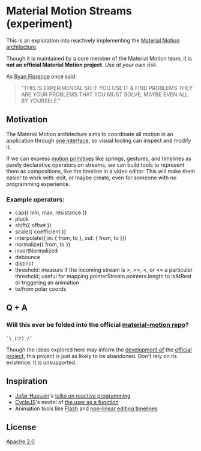 # Material Motion Streams (experiment)

This is an exploration into reactively implementing the [Material Motion architecture](https://material-motion.github.io/material-motion/starmap/).

Though it is maintained by a core member of the Material Motion team, it is **not an official Material Motion project**. _Use at your own risk._

As [Ryan Florence](https://github.com/ryanflorence/) once said:

> "THIS IS EXPERIMENTAL SO IF YOU USE IT & FIND PROBLEMS THEY ARE YOUR PROBLEMS THAT YOU MUST SOLVE, MAYBE EVEN ALL BY YOURSELF."

## Motivation

The Material Motion architecture aims to coordinate all motion in an application through [one interface](https://material-motion.github.io/material-motion/starmap/specifications/runtime/MotionRuntime/), so visual tooling can inspect and modify it.

If we can express [motion primitives](https://material-motion.github.io/material-motion/starmap/specifications/primitives/) like springs, gestures, and timelines as purely declarative operators on streams, we can build tools to represent them as compositions, like the timeline in a video editor.  This will make them easier to work with: edit, or maybe create, even for someone with no programming experience.

### Example operators:

- cap({ min, max, resistance })
- pluck
- shift({ offset })
- scale({ coefficient })
- interpolate({ in: { from, to }, out: { from, to }})
- normalize({ from, to })
- invertNormalized
- debounce
- distinct
- threshold: measure if the incoming stream is >, >=, <, or <= a particular threshold; useful for mapping pointerStream.pointers.length to isAtRest or triggering an animation
- to/from polar coords

## Q + A

### Will this ever be folded into the official [material-motion repo](https://github.com/material-motion/material-motion-js/)?

```
¯\_(ツ)_/¯
```

Though the ideas explored here may inform the [development of](https://material-motion.github.io/material-motion/starmap/) the [official project](https://github.com/material-motion/material-motion-js/), this project is just as likely to be abandoned.  Don't rely on its existence.  It is unsupported.

## Inspiration ##

- [Jafar Hussain](https://github.com/jhusain/)'s [talks on reactive programming](https://www.youtube.com/watch?v=lil4YCCXRYc)
- [CycleJS](https://cycle.js.org)'s model of [the user as a function](https://www.youtube.com/watch?v=1zj7M1LnJV4)
- Animation tools like [Flash](https://en.wikipedia.org/wiki/Adobe_Flash) and [non-linear editing timelines](https://en.wikipedia.org/wiki/Non-linear_editing_system)

## License ##

[Apache 2.0](http://www.apache.org/licenses/LICENSE-2.0)

